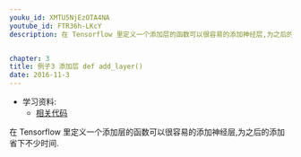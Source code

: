 ```yaml
---
youku_id: XMTU5NjEzOTA4NA
youtube_id: FTR36h-LKcY
description: 在 Tensorflow 里定义一个添加层的函数可以很容易的添加神经层,为之后的添加省下不少时间.


chapter: 3
title: 例子3 添加层 def add_layer()
date: 2016-11-3
---
```

* 学习资料:
  * [相关代码](https://github.com/MorvanZhou/tutorials/blob/master/tensorflowTUT/tensorflow10_def_add_layer.py)
  
在 Tensorflow 里定义一个添加层的函数可以很容易的添加神经层,为之后的添加省下不少时间.

